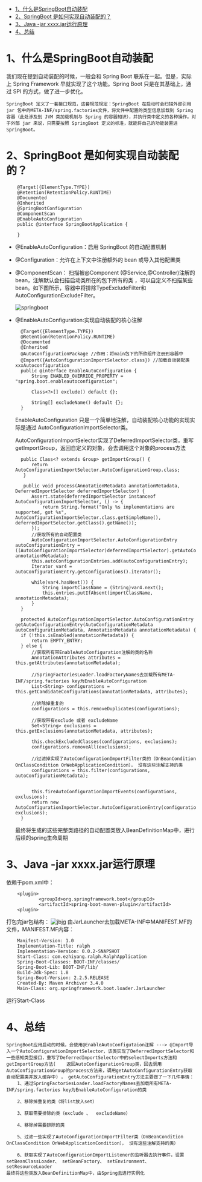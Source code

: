 
- [1、什么是SpringBoot自动装配](#1什么是springboot自动装配)
- [2、SpringBoot 是如何实现自动装配的？](#2springboot-是如何实现自动装配的)
- [3、Java -jar xxxx.jar运行原理](#3java--jar-xxxxjar运行原理)
- [4、总结](#4总结)

# 1、什么是SpringBoot自动装配

我们现在提到自动装配的时候，一般会和 Spring Boot 联系在一起。但是，实际上 Spring Framework 早就实现了这个功能。Spring Boot 只是在其基础上，通过 SPI 的方式，做了进一步优化。

    SpringBoot 定义了一套接口规范，这套规范规定：SpringBoot 在启动时会扫描外部引用 jar 包中的META-INF/spring.factories文件，将文件中配置的类型信息加载到 Spring 容器（此处涉及到 JVM 类加载机制与 Spring 的容器知识），并执行类中定义的各种操作。对于外部 jar 来说，只需要按照 SpringBoot 定义的标准，就能将自己的功能装置进 SpringBoot。
# 2、SpringBoot 是如何实现自动装配的？

        @Target({ElementType.TYPE})
        @Retention(RetentionPolicy.RUNTIME)
        @Documented
        @Inherited
        @SpringBootConfiguration
        @ComponentScan
        @EnableAutoConfiguration
        public @interface SpringBootApplication {

        }

- @EnableAutoConfiguration：启用 SpringBoot 的自动配置机制
- @Configuration：允许在上下文中注册额外的 bean 或导入其他配置类
- @ComponentScan： 扫描被@Component (@Service,@Controller)注解的 bean，注解默认会扫描启动类所在的包下所有的类 ，可以自定义不扫描某些 bean。如下图所示，容器中将排除TypeExcludeFilter和AutoConfigurationExcludeFilter。

    ![springboot](../image/springboot排除.png)

- @EnableAutoConfiguration:实现自动装配的核心注解

        @Target({ElementType.TYPE})
        @Retention(RetentionPolicy.RUNTIME)
        @Documented
        @Inherited
        @AutoConfigurationPackage //作用：将main包下的所欲组件注册到容器中
        @Import({AutoConfigurationImportSelector.class}) //加载自动装配类 xxxAutoconfiguration
        public @interface EnableAutoConfiguration {
            String ENABLED_OVERRIDE_PROPERTY = "spring.boot.enableautoconfiguration";

            Class<?>[] exclude() default {};

            String[] excludeName() default {};
        }

    EnableAutoConfiguration 只是一个简单地注解，自动装配核心功能的实现实际是通过 AutoConfigurationImportSelector类。

    AutoConfigurationImportSelector实现了DeferredImportSelector类，重写getImportGroup，返回自定义的对象，会去调用这个对象的process方法

        public Class<? extends Group> getImportGroup() {
            return AutoConfigurationImportSelector.AutoConfigurationGroup.class;
         }

         public void process(AnnotationMetadata annotationMetadata, DeferredImportSelector deferredImportSelector) {
            Assert.state(deferredImportSelector instanceof AutoConfigurationImportSelector, () -> {
                return String.format("Only %s implementations are supported, got %s", AutoConfigurationImportSelector.class.getSimpleName(), deferredImportSelector.getClass().getName());
            });
            //获取所有的自动配置类
            AutoConfigurationImportSelector.AutoConfigurationEntry autoConfigurationEntry = ((AutoConfigurationImportSelector)deferredImportSelector).getAutoConfigurationEntry(this.getAutoConfigurationMetadata(), annotationMetadata);
            this.autoConfigurationEntries.add(autoConfigurationEntry);
            Iterator var4 = autoConfigurationEntry.getConfigurations().iterator();

            while(var4.hasNext()) {
                String importClassName = (String)var4.next();
                this.entries.putIfAbsent(importClassName, annotationMetadata);
            }
        }

        protected AutoConfigurationImportSelector.AutoConfigurationEntry getAutoConfigurationEntry(AutoConfigurationMetadata autoConfigurationMetadata, AnnotationMetadata annotationMetadata) {
        if (!this.isEnabled(annotationMetadata)) {
            return EMPTY_ENTRY;
        } else {
            //获取所有带EnableAutoConfiguration注解的类的名称
            AnnotationAttributes attributes = this.getAttributes(annotationMetadata);

            //SpringFactoriesLoader.loadFactoryNames去加载所有META-INF/spring.factories key为EnableAutoConfiguration
            List<String> configurations = this.getCandidateConfigurations(annotationMetadata, attributes);

            //排除掉重复的
            configurations = this.removeDuplicates(configurations);

            //获取带有exclude 或者 excludeName
            Set<String> exclusions = this.getExclusions(annotationMetadata, attributes);

            this.checkExcludedClasses(configurations, exclusions);
            configurations.removeAll(exclusions);

            //过滤掉实现了AutoConfigurationImportFilter类的（OnBeanCondition  OnClassCondition OnWebApplicationCondition）， 没有这些注解支持的类
            configurations = this.filter(configurations, autoConfigurationMetadata);


            this.fireAutoConfigurationImportEvents(configurations, exclusions);
            return new AutoConfigurationImportSelector.AutoConfigurationEntry(configurations, exclusions);
        }
    
    最终将生成的这些完整类路径的自动配置类放入BeanDefinitionMap中，进行后续的spring生命周期
# 3、Java -jar xxxx.jar运行原理
依赖于pom.xml中：

        <plugin>
                <groupId>org.springframework.boot</groupId>
                <artifactId>spring-boot-maven-plugin</artifactId>
        <plugin>
打包完jar包结构：
![jbjg](../image/jar包结构.png)
由JarLauncher去加载META-INF中MANIFEST.MF的文件，MANIFEST.MF内容：

        Manifest-Version: 1.0
        Implementation-Title: ralph
        Implementation-Version: 0.0.2-SNAPSHOT
        Start-Class: com.ezhiyang.ralph.RalphApplication
        Spring-Boot-Classes: BOOT-INF/classes/
        Spring-Boot-Lib: BOOT-INF/lib/
        Build-Jdk-Spec: 1.8
        Spring-Boot-Version: 2.2.5.RELEASE
        Created-By: Maven Archiver 3.4.0
        Main-Class: org.springframework.boot.loader.JarLauncher
运行Start-Class


# 4、总结

    SpringBoot应用启动的时候，会使用@EnableAutoConfigutaion注解 ---> @Import导入一个AutoConfigurationImportSelector，该类实现了DeferredImportSelector和一些感知类型接口，重写了DeferredImportSelector中的selectImports方法和getImportGroup方法(    返回AutoConfigurationGroup类，回去调用AutoConfigurationGroup的process方法来，调用getAutoConfigurationEntry获取自动配置类并放入缓存中) ， getAutoConfigurationEntry方法主要做了一下几件事情：
        1、通过SpringFactoriesLoader.loadFactoryNames去加载所有META-INF/spring.factories key为EnableAutoConfiguration的类
        
        2、移除掉重复的类（将list放入set）

        3、获取需要排除的类（exclude 、  excludeName）

        4、移除掉需要排除的类

        5、过滤一些实现了AutoConfigurationImportFilter类（OnBeanCondition  OnClassCondition OnWebApplicationCondition）， 没有这些注解支持的类）

        6、获取实现了AutoConfigurationImportListener的监听器去执行事件，设置setBeanClassLoader、 setBeanFactory、 setEnvironment、  setResourceLoader
    最终将这些类放入BeanDefinitionMap中，由Spring去进行实例化
